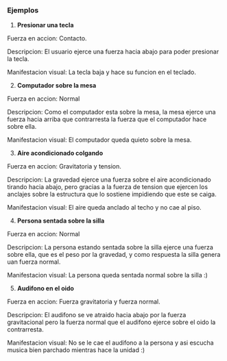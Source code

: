 ### Ejemplos
1. **Presionar una tecla**

Fuerza en accion: Contacto.

Descripcion: El usuario ejerce una fuerza hacia abajo para poder presionar la tecla.

Manifestacion visual: La tecla baja y hace su funcion en el teclado.

2. **Computador sobre la mesa**

Fuerza en accion: Normal

Descripcion: Como el computador esta sobre la mesa, la mesa ejerce una fuerza hacia arriba que contrarresta la fuerza que el computador hace sobre ella.

Manifestacion  visual: El computador queda quieto sobre la mesa.

3. **Aire acondicionado colgando**

Fuerza en accion: Gravitatoria y tension.

Descripcion: La gravedad ejerce una fuerza sobre el aire acondicionado tirando hacia abajo, pero gracias a la fuerza de tension que ejercen los anclajes sobre la estructura que lo sostiene impidiendo que este se caiga.

Manifestacion visual: El aire queda anclado al techo y no cae al piso.

4. **Persona sentada sobre la silla**

Fuerza en accion: Normal

Descripcion: La persona estando sentada sobre la silla ejerce una fuerza sobre ella, que es el peso por la gravedad, y como respuesta la silla genera uan fuerza normal.

Manifestacion visual: La persona queda sentada normal sobre la silla :)

5. **Audifono en el oido**

Fuerza en accion: Fuerza gravitatoria y fuerza normal.

Descripcion: El audifono se ve atraido hacia abajo por la fuerza gravitacional pero la fuerza normal que el audifono ejerce sobre el oido la contrarresta.

Manifestacion visual: No se le cae el audifono a la persona y asi escucha musica bien parchado mientras hace la unidad :)
